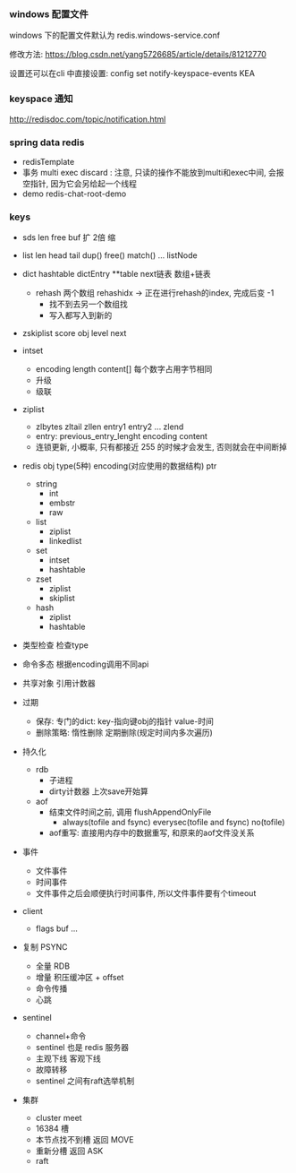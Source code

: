 ### windows 配置文件

windows 下的配置文件默认为 redis.windows-service.conf 

修改方法: https://blog.csdn.net/yang5726685/article/details/81212770

设置还可以在cli 中直接设置:  config set notify-keyspace-events KEA

### keyspace 通知

http://redisdoc.com/topic/notification.html

### spring data redis

- redisTemplate
- 事务 multi exec discard : 注意, 只读的操作不能放到multi和exec中间,  会报空指针, 因为它会另给起一个线程
- demo redis-chat-root-demo

### keys
- sds len free buf 扩 2倍 缩
- list len head tail dup() free() match() ... listNode
- dict     hashtable    dictEntry **table next链表     数组+链表
    - rehash 两个数组  rehashidx -> 正在进行rehash的index,  完成后变 -1
        - 找不到去另一个数组找
        - 写入都写入到新的
- zskiplist score obj  level next
- intset
    - encoding length content[] 每个数字占用字节相同
    - 升级
    - 级联
- ziplist
    - zlbytes zltail zllen entry1 entry2 ... zlend
    - entry: previous_entry_lenght encoding content
    - 连锁更新, 小概率, 只有都接近 255 的时候才会发生, 否则就会在中间断掉

- redis obj type(5种) encoding(对应使用的数据结构) ptr
    - string 
        - int
        - embstr
        - raw
    - list
        - ziplist
        - linkedlist
    - set
        - intset
        - hashtable
    - zset
        - ziplist
        - skiplist
    - hash
        - ziplist
        - hashtable
- 类型检查   检查type
- 命令多态   根据encoding调用不同api
- 共享对象   引用计数器
- 过期
    - 保存: 专门的dict: key-指向键obj的指针 value-时间
    - 删除策略: 惰性删除 定期删除(规定时间内多次遍历)

- 持久化
    - rdb
        - 子进程
        - dirty计数器 上次save开始算
    - aof
        - 结束文件时间之前, 调用 flushAppendOnlyFile
            - always(tofile and fsync) everysec(tofile and fsync) no(tofile)
        - aof重写: 直接用内存中的数据重写, 和原来的aof文件没关系
- 事件
    - 文件事件
    - 时间事件
    - 文件事件之后会顺便执行时间事件, 所以文件事件要有个timeout
- client
    - flags buf ...
- 复制 PSYNC
    - 全量 RDB
    - 增量 积压缓冲区 + offset 
    - 命令传播
    - 心跳
- sentinel
    - channel+命令
    - sentinel 也是 redis 服务器
    - 主观下线  客观下线
    - 故障转移
    - sentinel 之间有raft选举机制
- 集群
    - cluster meet
    - 16384 槽
    - 本节点找不到槽 返回 MOVE
    - 重新分槽 返回 ASK
    - raft
    
    

